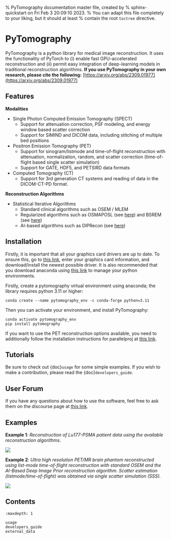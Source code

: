 % PyTomography documentation master file, created by
% sphinx-quickstart on Fri Feb  3 20:09:10 2023.
% You can adapt this file completely to your liking, but it should at least
% contain the root `toctree` directive.


# PyTomography
PyTomography is a python library for medical image reconstruction. It uses the functionality of PyTorch to (i) enable fast GPU-accelerated reconstruction and (ii) permit easy integration of deep-learning models in traditional reconstruction algorithms. **If you use PyTomography in your own research, please cite the following:** [https://arxiv.org/abs/2309.01977](https://arxiv.org/abs/2309.01977)

## Features
**Modalities**
* Single Photon Computed Emission Tomography (SPECT)
    - Support for attenuation correction, PSF modeling, and energy window based scatter correction
    - Support for SIMIND and DICOM data, including stitching of multiple bed positions
* Positron Emission Tomography (PET) 
    - Support for sinogram/listmode and time-of-flight reconstruction with attenuation, normalization, random, and scatter correction (time-of-flight based single scatter simulation)
    - Support for GATE, HDF5, and PETSIRD data formats
* Computed Tomography (CT)
    - Support for 3rd generation CT systems and reading of data in the DICOM-CT-PD format.

**Reconstruction Algorithms**
* Statistical Iterative Algorithms
    - Standard clinical algorithms such as OSEM / MLEM
    - Regularized algorithms such as OSMAPOSL (see [here](https://ieeexplore.ieee.org/document/52985)) and BSREM (see [here](https://ieeexplore.ieee.org/document/1207396))
    - AI-based algorithms such as DIPRecon (see [here](https://ieeexplore.ieee.org/document/8581448))

## Installation

Firstly, it is important that all your graphics card drivers are up to date. To ensure this, go to [this link](https://www.nvidia.com/Download/index.aspx), enter your graphics card information, and download/install the newest possible driver. It is also recommended that you download anaconda using [this link](https://www.anaconda.com/download) to manage your python environments. 

Firstly, create a pytomography virtual environment using anaconda; the library requires python 3.11 or higher:
```
conda create --name pytomography_env -c conda-forge python=3.11
```

Then you can activate your environment, and install PyTomography:
```
conda activate pytomography_env
pip install pytomography
```

If you want to use the PET reconstruction options available, you need to additionally follow the installation instructions for parallelproj at [this link](https://parallelproj.readthedocs.io/en/stable/installation.html).

## Tutorials

Be sure to check out  {doc}`usage` for some simple examples. If you wish to make a contribution, please read the {doc}`developers_guide`.

## User Forum

If you have any questions about how to use the software, feel free to ask them on the discourse page at [this link](https://pytomography.discourse.group/).

## Examples
**Example 1**: *Reconstruction of Lu177-PSMA patient data using the available reconstruction algorithms.*

![](images/figure4.jpg)

**Example 2**: *Ultra high resolution PET/MR brain phantom reconstructed using list-mode time-of-flight reconstruction with standard OSEM and the AI-Based Deep Image Prior reconstruction algorithm. Scatter estimation (listmode/time-of-flight) was obtained via single scatter simulation (SSS).*

![](images/figure5.jpg)

## Contents

```{toctree}
:maxdepth: 1

usage
developers_guide
external_data
```

